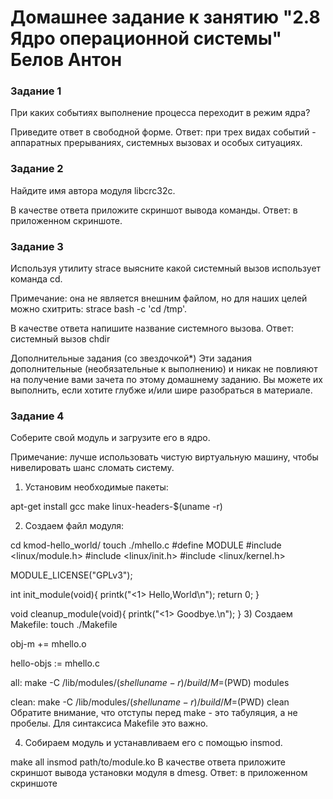 # Домашнее задание к занятию "2.8 Ядро операционной системы" Белов Антон

### Задание 1
При каких событиях выполнение процесса переходит в режим ядра?

Приведите ответ в свободной форме.
Ответ: при трех видах событий - аппаратных прерываниях, системных вызовах и особых ситуациях.

### Задание 2
Найдите имя автора модуля libcrc32c.

В качестве ответа приложите скриншот вывода команды.
Ответ: в приложенном скриншоте.

### Задание 3
Используя утилиту strace выясните какой системный вызов использует команда cd.

Примечание: она не является внешним файлом, но для наших целей можно схитрить: strace bash -c 'cd /tmp'.

В качестве ответа напишите название системного вызова.
Ответ: системный вызов chdir

Дополнительные задания (со звездочкой*)
Эти задания дополнительные (необязательные к выполнению) и никак не повлияют на получение вами зачета по этому домашнему заданию. Вы можете их выполнить, если хотите глубже и/или шире разобраться в материале.

### Задание 4
Соберите свой модуль и загрузите его в ядро.

Примечание: лучше использовать чистую виртуальную машину, чтобы нивелировать шанс сломать систему.

1) Установим необходимые пакеты:

apt-get install gcc make linux-headers-$(uname -r)

2) Создаем файл модуля:

cd kmod-hello_world/
touch ./mhello.c
#define MODULE
#include <linux/module.h>
#include <linux/init.h>
#include <linux/kernel.h>

MODULE_LICENSE("GPLv3");

int init_module(void){
    printk("<1> Hello,World\n");
    return 0;
}

void cleanup_module(void){
    printk("<1> Goodbye.\n");
}
3) Создаем Makefile: touch ./Makefile

obj-m += mhello.o

hello-objs := mhello.c

all:
	make -C /lib/modules/$(shell uname -r)/build/ M=$(PWD) modules

clean:
	make -C /lib/modules/$(shell uname -r)/build/ M=$(PWD) clean
Обратите внимание, что отступы перед make - это табуляция, а не пробелы. Для синтаксиса Makefile это важно.

4) Собираем модуль и устанавливаем его с помощью insmod.

make all
insmod path/to/module.ko
В качестве ответа приложите скриншот вывода установки модуля в dmesg.
Ответ: в приложенном скриншоте
